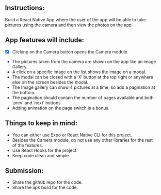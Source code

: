 ## Instructions:
Build a React Native App where the user of the app will be able to
take pictures using the camera and then view the photos on the app.

## App features will include:
-[x] Clicking on the Camera button opens the Camera module.
* The pictures taken from the camera are shown on the app like an image
Gallery.
* A click on a specific image on the list shows the image on a modal.
* The modal can be closed with a ‘X’ button at the top right or anywhere else
on the screen besides the modal.
* The Image gallery can show 4 pictures at a time, so add a pagination at the
bottom.
* The pagination should contain the number of pages available and both ‘prev’
and ‘next’ buttons.
* Adding animation on the page switch is a bonus.
## Things to keep in mind:
* You can either use Expo or React Native CLI for this project.
* Besides the Camera module, do not use any other libraries for the rest of the
features.
* Use React Hooks for the project.
* Keep code clean and simple
## Submission:
* Share the github repo for the code.
* Share the apk build for the code.

